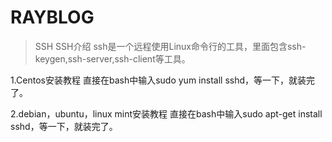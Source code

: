 # RAYBLOG

>  SSH
SSH介绍
ssh是一个远程使用Linux命令行的工具，里面包含ssh-keygen,ssh-server,ssh-client等工具。

1.Centos安装教程
直接在bash中输入sudo yum install sshd，等一下，就装完了。

2.debian，ubuntu，linux mint安装教程
直接在bash中输入sudo apt-get install sshd，等一下，就装完了。
